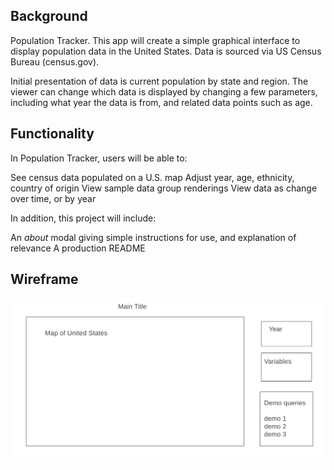 ## Background

Population Tracker. This app will create a simple graphical interface to display population data in the United States. Data is sourced via US Census Bureau (census.gov).

Initial presentation of data is current population by state and region. The viewer can change which data is displayed by changing a few parameters, including what year the data is from, and related data points such as age.

## Functionality

In Population Tracker, users will be able to:

See census data populated on a U.S. map
Adjust year, age, ethnicity, country of origin
View sample data group renderings
View data as change over time, or by year

In addition, this project will include:

An _about_ modal giving simple instructions for use, and explanation of relevance
A production README

## Wireframe

![wireframe](https://github.com/evanhundred/js_project/blob/main/wireframe.png)
